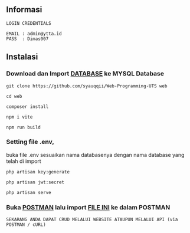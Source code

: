 ## Informasi
```
LOGIN CREDENTIALS

EMAIL : admin@ytta.id
PASS  : Dimas007
```

## Instalasi
### Download dan Import [DATABASE](https://github.com/syauqqii/Web-Programming-UTS/blob/main/laravel_portofolio.sql) ke MYSQL Database
```
git clone https://github.com/syauqqii/Web-Programming-UTS web
```
```
cd web
```
```
composer install
```
```
npm i vite
```
```
npm run build
```
### Setting file .env,
buka file .env sesuaikan nama databasenya dengan nama database yang telah di import
```
php artisan key:generate
```
```
php artisan jwt:secret
```
```
php artisan serve
```
### Buka [POSTMAN](https://www.postman.com/downloads/) lalu import [FILE INI](https://github.com/syauqqii/Web-Programming-UTS/blob/main/WEB-PORTOFOLIO.postman_collection.json) ke dalam POSTMAN
```
SEKARANG ANDA DAPAT CRUD MELALUI WEBSITE ATAUPUN MELALUI API (via POSTMAN / cURL)
```
